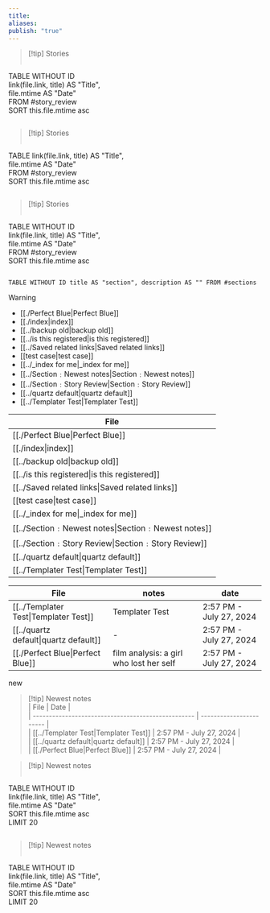 ```yaml
---  
title:   
aliases:   
publish: "true"  
---  
```

  
  
>[!tip] Stories  
>``` dataview  
TABLE WITHOUT ID  
  link(file.link, title) AS "Title",  
  file.mtime AS "Date"  
FROM #story_review   
SORT this.file.mtime asc  
>```  
  
>[!tip] Stories  
>``` dataview  
TABLE link(file.link, title) AS "Title",  
  file.mtime AS "Date"  
FROM #story_review   
SORT this.file.mtime asc  
>```  
  
>[!tip] Stories  
>``` dataview  
TABLE WITHOUT ID  
  link(file.link, title) AS "Title",  
  file.mtime AS "Date"  
FROM #story_review   
SORT this.file.mtime asc  
>```  
  
  
  
``` dataview  
TABLE WITHOUT ID title AS "section", description AS "" FROM #sections   
```  
  
  
>[!warning]  
> - [[./Perfect Blue|Perfect Blue]]  
> - [[./index|index]]  
> - [[../backup old|backup old]]  
> - [[../is this registered|is this registered]]  
> - [[../Saved related links|Saved related links]]  
> - [[test case|test case]]  
> - [[../_index for me|_index for me]]  
> - [[../Section﹕Newest notes|Section﹕Newest notes]]  
> - [[../Section﹕Story Review|Section﹕Story Review]]  
> - [[../quartz default|quartz default]]  
> - [[../Templater Test|Templater Test]]  
>   
  
  
  
| File                                                    |  
| ------------------------------------------------------- |  
| [[./Perfect Blue\|Perfect Blue]]      |  
| [[./index\|index]]                                     |  
| [[../backup old\|backup old]]                   |  
| [[../is this registered\|is this registered]]   |  
| [[../Saved related links\|Saved related links]] |  
| [[test case\|test case]]                     |  
| [[../_index for me\|_index for me]]             |  
| [[../Section﹕Newest notes\|Section﹕Newest notes]]       |  
| [[../Section﹕Story Review\|Section﹕Story Review]]       |  
| [[../quartz default\|quartz default]]         |  
| [[../Templater Test\|Templater Test]]         |  
  
  
  
  
  
| File                                               | notes                                   | date                    |  
| -------------------------------------------------- | --------------------------------------- | ----------------------- |  
| [[../Templater Test\|Templater Test]]    | Templater Test                          | 2:57 PM - July 27, 2024 |  
| [[../quartz default\|quartz default]]    | \-                                      | 2:57 PM - July 27, 2024 |  
| [[./Perfect Blue\|Perfect Blue]] | film analysis: a girl who lost her self | 2:57 PM - July 27, 2024 |  
  
  
  
new  
>[!tip]  Newest notes  
> | File                                               | Date                    |  
> | -------------------------------------------------- | ----------------------- |  
> | [[../Templater Test\|Templater Test]]    | 2:57 PM - July 27, 2024 |  
> | [[../quartz default\|quartz default]]    | 2:57 PM - July 27, 2024 |  
> | [[./Perfect Blue\|Perfect Blue]] | 2:57 PM - July 27, 2024 |  
>   
  
  
  
>[!tip]  Newest notes  
>>``` dataview  
TABLE WITHOUT ID  
  link(file.link, title) AS "Title",  
  file.mtime AS "Date"  
SORT this.file.mtime asc  
LIMIT 20  
>>```  
  
>[!tip]  Newest notes  
>>``` dataview  
TABLE WITHOUT ID  
  link(file.link, title) AS "Title",  
  file.mtime AS "Date"  
SORT this.file.mtime asc  
LIMIT 20  
>>```  
  
